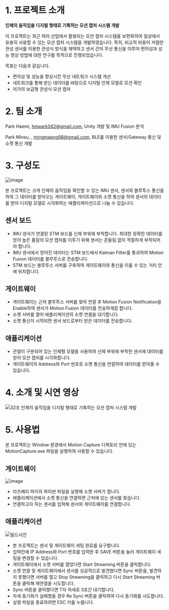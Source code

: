 # 1. 프로젝트 소개
**인체의 움직임을 디지털 형태로 기록하는 모션 캡처 시스템 개발**

이 프로젝트는 최근 여러 산업에서 활용되는 모션 캡처 시스템울 보편화하여 일상에서 유용히 사용할 수 있는 모션 캡처 시스템을 개발하였습니다. 특히, 비교적 비용이 저렴한 관성 센서를 이용한 관성식 방식을 채택하고 센서 간의 무선 통신을 이루어 편의성과 성능 향상 방법에 대한 연구를 목적으로 진행되었습니다.

목표는 다음과 같습니다.
* 편의성 및 성능을 향상시킨 무선 네트워크 시스템 개선
* 네트워크를 통해 받는 데이터를 바탕으로 디지털 인체 모델로 모션 확인
* 저가의 보급형 관성식 모션 캡처


# 2. 팀 소개
Park Haemi, hmpark042@gmail.com, Unity 개발 및 IMU Fusion 분석

Park Minsu, , mingmaeng98@gmail.com, BLE를 이용한 센서/Gateway 통신 및  소켓 통신 개발


# 3. 구성도
![image](https://user-images.githubusercontent.com/48706944/195280835-3e7b6c61-756c-4de7-aecd-105171292d8c.png)

본 프로젝트는 크게 인체의 움직임을 확인할 수 있는 IMU 센서, 센서와 블루투스 통신을 하여 그 데이터를 받아오는 게이트웨이, 게이트웨이와 소켓 통신을 하여 센서의 데이터를 받아 디지털 모델로 시각화하는 애플리케이션으로 나눌 수 있습니다.

## 센서 보드
* IMU 센서가 연결된 STM 보드를 신체 부위에 부착합니다. 최대한 정확한 데이터를 얻어 높은 품질의 모션 캡처를 이루기 위해 센서는 흔들림 없이 적절하게 부착되어야 합니다.
* IMU 센서에서 얻어진 데이터는 STM 보드에서 Kalman Filter를 통과하여 Motion Fusion 데이터를 블루투스로 전송합니다.
* STM 보드는 블루투스 서버를 구축하여 게이트웨이와 통신을 이룰 수 있는 거리 안에 위치합니다.

## 게이트웨이
* 게이트웨이는 근처 블루투스 서버를 찾아 연결 후 Motion Fusion Notification을 Enable하여 센서가 Motion Fusion 데이터를 전송하게끔 합니다.
* 소켓 서버를 열어 애플리케이션의 소켓 연결을 대기합니다.
* 소켓 통신이 시작되면 센서 보드로부터 받은 데이터를 전송합니다.

## 애플리케이션
* 관절이 구분되어 있는 인체형 모델을 사용하여 신체 부위에 부착한 센서에 데이터를 얻어 모션 캡처를 시각화합니다.
* 게이트웨이의 Address와 Port 번호로 소켓 통신을 연결하여 데이터를 받아올 수 있습니다.

# 4. 소개 및 시연 영상
![32조 인체의 움직임을 디지털 형태로 기록하는 모션 캡처 시스템 개발](http://img.youtube.com/vi/voVcvT9WUGQ/0.jpg)


# 5. 사용법
본 프로젝트는 Window 환경에서 Motion Capture 디렉토리 안에 있는 MotionCapture.exe 파일을 실행하여 사용할 수 있습니다.

## 게이트웨이
![image](https://user-images.githubusercontent.com/48706944/195278497-60413829-4d1d-4f8c-bc66-984ddc513696.png)

* 라즈베리 파이의 파이썬 파일을 실행해 소켓 서버가 엽니다.
* 애플리케이션에서 소켓 통신을 연결하면 근처에 있는 센서를 찾습니다.
* 연결하고자 하는 센서를 입력해 센서와 게이트웨이를 연결합니다.

## 애플리케이션
![빌드사진](https://user-images.githubusercontent.com/48706944/195005486-e98a49db-181e-4472-b95d-8328cca30ee1.png)

* 본 프로젝트는 센서 및 게이트웨이 세팅 완료를 요구합니다.
* 입력칸에 IP Address와 Port 번호를 입력한 후 SAVE 버튼을 눌러 게이트웨이 세팅을 변경할 수 있습니다.
* 게이트웨이에서 소켓 서버를 열었다면 Start Streaming 버튼을 클릭합니다.
* 소켓 연결 및 게이트웨이에서 센서를 성공적으로 발견했다면 Sync 버튼을, 발견하지 못했다면 서버를 열고 Stop Streaming을 클릭하고 다시 Start Streaming 버튼을 클릭해 재연결을 시도합니다.
* Sync 버튼을 클릭했다면 T자 자세로 3초간 대기합니다.
* 자세 동기화가 실패했을 경우 Re Sync 버튼을 클릭하여 다시 동기화를 시도합니다.
* 실행 파일을 종료하려면 ESC 키를 누릅니다.
